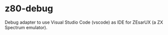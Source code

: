 # z80-debug
Debug adapter to use Visual Studio Code (vscode) as IDE for ZEsarUX (a ZX Spectrum emulator).
